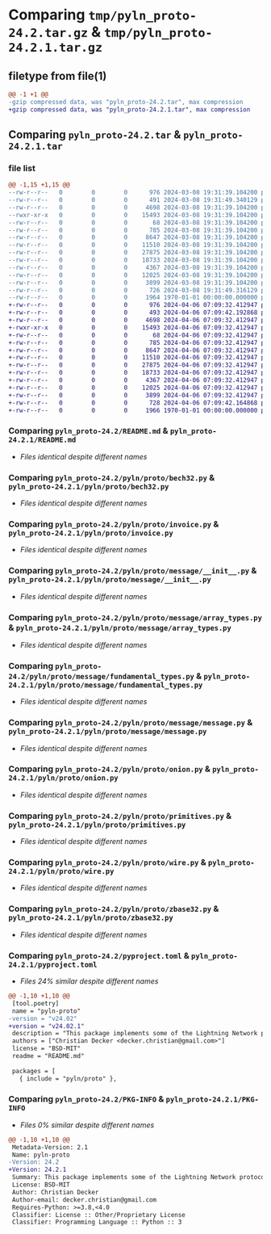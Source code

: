 # Comparing `tmp/pyln_proto-24.2.tar.gz` & `tmp/pyln_proto-24.2.1.tar.gz`

## filetype from file(1)

```diff
@@ -1 +1 @@
-gzip compressed data, was "pyln_proto-24.2.tar", max compression
+gzip compressed data, was "pyln_proto-24.2.1.tar", max compression
```

## Comparing `pyln_proto-24.2.tar` & `pyln_proto-24.2.1.tar`

### file list

```diff
@@ -1,15 +1,15 @@
--rw-r--r--   0        0        0      976 2024-03-08 19:31:39.104200 pyln_proto-24.2/README.md
--rw-r--r--   0        0        0      491 2024-03-08 19:31:49.340129 pyln_proto-24.2/pyln/proto/__init__.py
--rw-r--r--   0        0        0     4698 2024-03-08 19:31:39.104200 pyln_proto-24.2/pyln/proto/bech32.py
--rwxr-xr-x   0        0        0    15493 2024-03-08 19:31:39.104200 pyln_proto-24.2/pyln/proto/invoice.py
--rw-r--r--   0        0        0       68 2024-03-08 19:31:39.104200 pyln_proto-24.2/pyln/proto/message/Makefile
--rw-r--r--   0        0        0      785 2024-03-08 19:31:39.104200 pyln_proto-24.2/pyln/proto/message/__init__.py
--rw-r--r--   0        0        0     8647 2024-03-08 19:31:39.104200 pyln_proto-24.2/pyln/proto/message/array_types.py
--rw-r--r--   0        0        0    11510 2024-03-08 19:31:39.104200 pyln_proto-24.2/pyln/proto/message/fundamental_types.py
--rw-r--r--   0        0        0    27875 2024-03-08 19:31:39.104200 pyln_proto-24.2/pyln/proto/message/message.py
--rw-r--r--   0        0        0    18733 2024-03-08 19:31:39.104200 pyln_proto-24.2/pyln/proto/onion.py
--rw-r--r--   0        0        0     4367 2024-03-08 19:31:39.104200 pyln_proto-24.2/pyln/proto/primitives.py
--rw-r--r--   0        0        0    12025 2024-03-08 19:31:39.104200 pyln_proto-24.2/pyln/proto/wire.py
--rw-r--r--   0        0        0     3899 2024-03-08 19:31:39.104200 pyln_proto-24.2/pyln/proto/zbase32.py
--rw-r--r--   0        0        0      726 2024-03-08 19:31:49.316129 pyln_proto-24.2/pyproject.toml
--rw-r--r--   0        0        0     1964 1970-01-01 00:00:00.000000 pyln_proto-24.2/PKG-INFO
+-rw-r--r--   0        0        0      976 2024-04-06 07:09:32.412947 pyln_proto-24.2.1/README.md
+-rw-r--r--   0        0        0      493 2024-04-06 07:09:42.192868 pyln_proto-24.2.1/pyln/proto/__init__.py
+-rw-r--r--   0        0        0     4698 2024-04-06 07:09:32.412947 pyln_proto-24.2.1/pyln/proto/bech32.py
+-rwxr-xr-x   0        0        0    15493 2024-04-06 07:09:32.412947 pyln_proto-24.2.1/pyln/proto/invoice.py
+-rw-r--r--   0        0        0       68 2024-04-06 07:09:32.412947 pyln_proto-24.2.1/pyln/proto/message/Makefile
+-rw-r--r--   0        0        0      785 2024-04-06 07:09:32.412947 pyln_proto-24.2.1/pyln/proto/message/__init__.py
+-rw-r--r--   0        0        0     8647 2024-04-06 07:09:32.412947 pyln_proto-24.2.1/pyln/proto/message/array_types.py
+-rw-r--r--   0        0        0    11510 2024-04-06 07:09:32.412947 pyln_proto-24.2.1/pyln/proto/message/fundamental_types.py
+-rw-r--r--   0        0        0    27875 2024-04-06 07:09:32.412947 pyln_proto-24.2.1/pyln/proto/message/message.py
+-rw-r--r--   0        0        0    18733 2024-04-06 07:09:32.412947 pyln_proto-24.2.1/pyln/proto/onion.py
+-rw-r--r--   0        0        0     4367 2024-04-06 07:09:32.412947 pyln_proto-24.2.1/pyln/proto/primitives.py
+-rw-r--r--   0        0        0    12025 2024-04-06 07:09:32.412947 pyln_proto-24.2.1/pyln/proto/wire.py
+-rw-r--r--   0        0        0     3899 2024-04-06 07:09:32.412947 pyln_proto-24.2.1/pyln/proto/zbase32.py
+-rw-r--r--   0        0        0      728 2024-04-06 07:09:42.164868 pyln_proto-24.2.1/pyproject.toml
+-rw-r--r--   0        0        0     1966 1970-01-01 00:00:00.000000 pyln_proto-24.2.1/PKG-INFO
```

### Comparing `pyln_proto-24.2/README.md` & `pyln_proto-24.2.1/README.md`

 * *Files identical despite different names*

### Comparing `pyln_proto-24.2/pyln/proto/bech32.py` & `pyln_proto-24.2.1/pyln/proto/bech32.py`

 * *Files identical despite different names*

### Comparing `pyln_proto-24.2/pyln/proto/invoice.py` & `pyln_proto-24.2.1/pyln/proto/invoice.py`

 * *Files identical despite different names*

### Comparing `pyln_proto-24.2/pyln/proto/message/__init__.py` & `pyln_proto-24.2.1/pyln/proto/message/__init__.py`

 * *Files identical despite different names*

### Comparing `pyln_proto-24.2/pyln/proto/message/array_types.py` & `pyln_proto-24.2.1/pyln/proto/message/array_types.py`

 * *Files identical despite different names*

### Comparing `pyln_proto-24.2/pyln/proto/message/fundamental_types.py` & `pyln_proto-24.2.1/pyln/proto/message/fundamental_types.py`

 * *Files identical despite different names*

### Comparing `pyln_proto-24.2/pyln/proto/message/message.py` & `pyln_proto-24.2.1/pyln/proto/message/message.py`

 * *Files identical despite different names*

### Comparing `pyln_proto-24.2/pyln/proto/onion.py` & `pyln_proto-24.2.1/pyln/proto/onion.py`

 * *Files identical despite different names*

### Comparing `pyln_proto-24.2/pyln/proto/primitives.py` & `pyln_proto-24.2.1/pyln/proto/primitives.py`

 * *Files identical despite different names*

### Comparing `pyln_proto-24.2/pyln/proto/wire.py` & `pyln_proto-24.2.1/pyln/proto/wire.py`

 * *Files identical despite different names*

### Comparing `pyln_proto-24.2/pyln/proto/zbase32.py` & `pyln_proto-24.2.1/pyln/proto/zbase32.py`

 * *Files identical despite different names*

### Comparing `pyln_proto-24.2/pyproject.toml` & `pyln_proto-24.2.1/pyproject.toml`

 * *Files 24% similar despite different names*

```diff
@@ -1,10 +1,10 @@
 [tool.poetry]
 name = "pyln-proto"
-version = "v24.02"
+version = "v24.02.1"
 description = "This package implements some of the Lightning Network protocol in pure python. It is intended for protocol testing and some minor tooling only. It is not deemed secure enough to handle any amount of real funds (you have been warned!)."
 authors = ["Christian Decker <decker.christian@gmail.com>"]
 license = "BSD-MIT"
 readme = "README.md"
 
 packages = [
   { include = "pyln/proto" },
```

### Comparing `pyln_proto-24.2/PKG-INFO` & `pyln_proto-24.2.1/PKG-INFO`

 * *Files 0% similar despite different names*

```diff
@@ -1,10 +1,10 @@
 Metadata-Version: 2.1
 Name: pyln-proto
-Version: 24.2
+Version: 24.2.1
 Summary: This package implements some of the Lightning Network protocol in pure python. It is intended for protocol testing and some minor tooling only. It is not deemed secure enough to handle any amount of real funds (you have been warned!).
 License: BSD-MIT
 Author: Christian Decker
 Author-email: decker.christian@gmail.com
 Requires-Python: >=3.8,<4.0
 Classifier: License :: Other/Proprietary License
 Classifier: Programming Language :: Python :: 3
```

